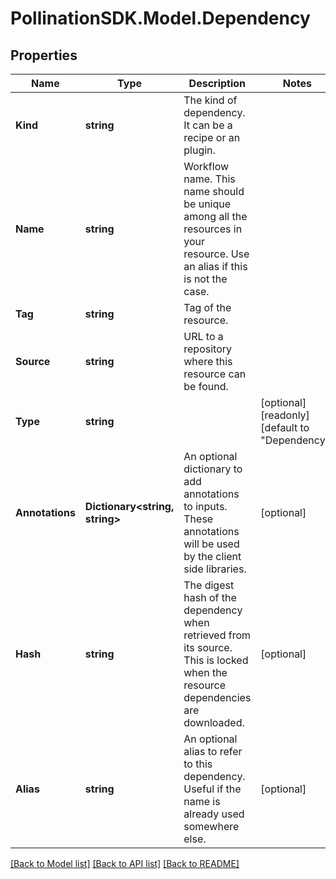 
# PollinationSDK.Model.Dependency

## Properties

Name | Type | Description | Notes
------------ | ------------- | ------------- | -------------
**Kind** | **string** | The kind of dependency. It can be a recipe or an plugin. | 
**Name** | **string** | Workflow name. This name should be unique among all the resources in your resource. Use an alias if this is not the case. | 
**Tag** | **string** | Tag of the resource. | 
**Source** | **string** | URL to a repository where this resource can be found. | 
**Type** | **string** |  | [optional] [readonly] [default to "Dependency"]
**Annotations** | **Dictionary&lt;string, string&gt;** | An optional dictionary to add annotations to inputs. These annotations will be used by the client side libraries. | [optional] 
**Hash** | **string** | The digest hash of the dependency when retrieved from its source. This is locked when the resource dependencies are downloaded. | [optional] 
**Alias** | **string** | An optional alias to refer to this dependency. Useful if the name is already used somewhere else. | [optional] 

[[Back to Model list]](../README.md#documentation-for-models)
[[Back to API list]](../README.md#documentation-for-api-endpoints)
[[Back to README]](../README.md)

